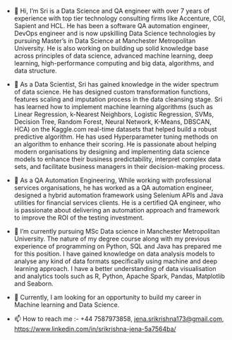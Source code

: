 - 👋 Hi, I’m Sri is a Data Science and QA engineer with over 7 years of experience with top tier technology consulting firms like
     Accenture, CGI, Sapient and HCL. He has been a software QA automation engineer, DevOps engineer and is now upskilling Data Science 
     technologies by pursuing Master’s in Data Science at Manchester Metropolitan University. He is also working on building up solid knowledge
     base across principles of data science, advanced machine learning, deep learning, high-performance computing and big data, algorithms, and data structure. 
     
- 👀 As a Data Scientist, Sri has gained knowledge in the wider spectrum of data science. He has designed custom transformation functions, features scaling and 
      imputation process in the data cleansing stage.  Sri has learned how to implement machine learning algorithms 
      (such as Linear Regression, k-Nearest Neighbors, Logistic Regression, SVMs, Decision Tree, Random Forest, Neural Network, K-Means, DBSCAN, HCA) 
      on the Kaggle.com real-time datasets that helped build a robust predictive algorithm. He has used Hyperparameter tuning methods on an algorithm 
      to enhance their scoring. He is passionate about helping modern organisations by designing and implementing data science models to enhance their
      business predictability, interpret complex data sets, and facilitate business managers in their decision-making process.  

 - 👀 As a QA Automation Engineering, While working with professional services organisations, he has worked as a QA automation engineer, 
      designed a hybrid automation framework using Selenium APIs and Java utilities for financial services clients.
      He is a certified QA engineer, who is passionate about delivering an automation approach and framework to improve the ROI of the testing investment.

- 🌱 I’m currently pursuing MSc Data science in Manchester Metropolitan University. The nature of my degree course along with my previous experience of 
      programming on Python, SQL and Java has prepared me for this position. I have gained knowledge on data analysis models to analyse any kind of data 
      formats specifically using machine and deep learning approach. I have a better understanding of data visualisation and analytics tools such as 
      R, Python, Apache Spark, Pandas, Matplotlib and Seaborn.
      
- 💞️ Currently, I am looking for an opportunity to build my career in Machine learning and Data Science.

- 📫 How to reach me :- 
  +44 7587973858, jena.srikrishna173@gmail.com, https://www.linkedin.com/in/srikrishna-jena-5a7564ba/


<!---
srikrishnajena173/srikrishnajena173 is a ✨ special ✨ repository because its `README.md` (this file) appears on your GitHub profile.
You can click the Preview link to take a look at your changes.
--->
